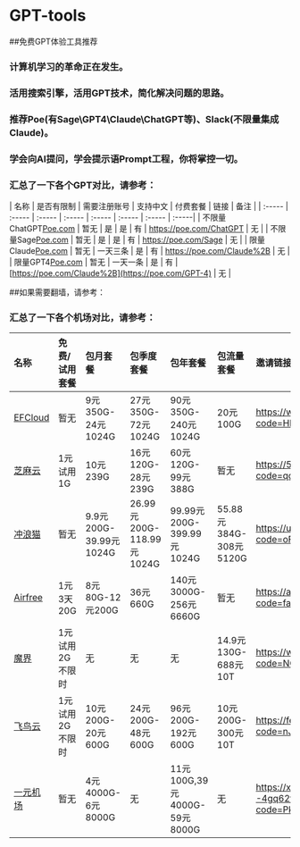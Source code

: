 # GPT-tools

##免费GPT体验工具推荐

### 计算机学习的革命正在发生。
### 活用搜索引擎，活用GPT技术，简化解决问题的思路。
### 推荐Poe(有Sage\GPT4\Claude\ChatGPT等)、Slack(不限量集成Claude)。
### 学会向AI提问，学会提示语Prompt工程，你将掌控一切。

### 汇总了一下各个GPT对比，请参考：
| 名称 | 是否有限制 | 需要注册账号 | 支持中文 | 付费套餐 | 链接 | 备注 |
| :----- | :----- | :----- | :----- | :----- | :----- | :----- | :-----|
| 不限量ChatGPT[Poe.com](https://poe.com/ChatGPT) | 暂无 | 是 | 是 | 有 |  https://poe.com/ChatGPT | 无 |
| 不限量Sage[Poe.com](https://poe.com/Sage) | 暂无 | 是 | 是 | 有 |  https://poe.com/Sage | 无 |
| 限量Claude[Poe.com](https://poe.com/Claude%2B) | 暂无 | 一天三条 | 是 | 有 |  https://poe.com/Claude%2B | 无 |
| 限量GPT4[Poe.com](https://poe.com/GPT-4) | 暂无 | 一天一条 | 是 | 有 |  [https://poe.com/Claude%2B](https://poe.com/GPT-4) | 无 |


##如果需要翻墙，请参考：
### 汇总了一下各个机场对比，请参考：
| 名称 | 免费/试用套餐 | 包月套餐 | 包季度套餐 | 包年套餐 | 包流量套餐 | 邀请链接 | 优惠码 |
| :----- | :----- | :----- | :----- | :----- | :----- | :----- | :-----|
| [EFCloud](https://www.efcloud.net/#/register?code=HK0DBC31) | 暂无 | 9元350G-24元1024G | 27元350G-72元1024G | 90元350G-240元1024G | 20元100G | https://www.efcloud.net/#/register?code=HK0DBC31 | 无 |
| [芝麻云](https://52zm.cc/#/register?code=qozvb7uo) | 1元试用1G | 10元239G | 16元120G-28元239G | 60元120G-99元388G | 暂无 | https://52zm.cc/#/register?code=qozvb7uo | 无 |
| [冲浪猫](https://uuclm.net/#/register?code=oFspbShz) | 暂无 | 9.9元200G-39.99元1024G | 26.99元200G-118.99元1024G | 99.99元200G-399.99元1024G | 55.88元384G-308元5120G | https://uuclm.net/#/register?code=oFspbShz | 无 |
| [Airfree](https://airfree.space/auth/register?code=fac50cad2f) | 1元3天20G | 8元80G-12元200G | 36元660G | 140元3000G-256元6660G | 暂无 | https://airfree.space/auth/register?code=fac50cad2f | 85OFF91b22a25 |
| [魔界](https://www.mojie.me/#/register?code=NQlfUL1c) | 1元试用2G不限时 | 无 | 无 | 无 | 14.9元130G-688元10T | https://www.mojie.me/#/register?code=NQlfUL1c | 无 |
| [飞鸟云](https://feiniaoyun.xyz/#/register?code=nJx4Rjq8) | 1元试用2G不限时 | 10元200G-20元600G | 24元200G-48元600G | 96元200G-192元600G | 10元200G-300元10T | https://feiniaoyun.xyz/#/register?code=nJx4Rjq8 | 无 |
| [一元机场](https://xn--4gq62f52gdss.com/#/register?code=PkMafkyZ) | 暂无 | 4元4000G-6元8000G | 无 | 11元100G,39元4000G-59元8000G | 无 | https://xn--4gq62f52gdss.com/#/register?code=PkMafkyZ | 无 |
